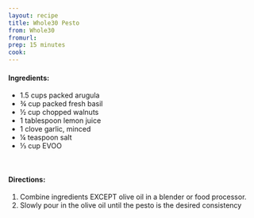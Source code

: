 ```yaml
---
layout: recipe
title: Whole30 Pesto
from: Whole30
fromurl: 
prep: 15 minutes
cook: 
---
```


#### Ingredients:

* 1.5 cups packed arugula
* ¾ cup packed fresh basil
* ½ cup chopped walnuts
* 1 tablespoon lemon juice
* 1 clove garlic, minced
* ¼ teaspoon salt
* ⅓ cup EVOO

<br>

#### Directions:

1. Combine ingredients EXCEPT olive oil in a blender or food processor. 
2. Slowly pour in the olive oil until the pesto is the desired consistency

